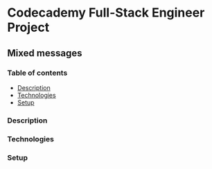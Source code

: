 # Codecademy Full-Stack Engineer Project

## Mixed messages

### Table of contents

* [Description](#description)
* [Technologies](#technologies)
* [Setup](#setup)

### Description

### Technologies

### Setup